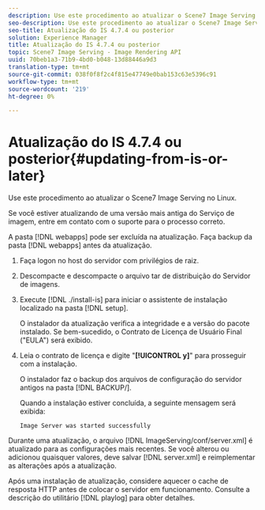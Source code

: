 ```yaml
---
description: Use este procedimento ao atualizar o Scene7 Image Serving no Linux.
seo-description: Use este procedimento ao atualizar o Scene7 Image Serving no Linux.
seo-title: Atualização do IS 4.7.4 ou posterior
solution: Experience Manager
title: Atualização do IS 4.7.4 ou posterior
topic: Scene7 Image Serving - Image Rendering API
uuid: 70beb1a3-71b9-4bd0-b048-13d88446a9d3
translation-type: tm+mt
source-git-commit: 038f0f8f2c4f815e47749e0bab153c63e5396c91
workflow-type: tm+mt
source-wordcount: '219'
ht-degree: 0%

---
```



# Atualização do IS 4.7.4 ou posterior{#updating-from-is-or-later}

Use este procedimento ao atualizar o Scene7 Image Serving no Linux.

Se você estiver atualizando de uma versão mais antiga do Serviço de imagem, entre em contato com o suporte para o processo correto.

A pasta [!DNL webapps] pode ser excluída na atualização. Faça backup da pasta [!DNL webapps] antes da atualização.

1. Faça logon no host do servidor com privilégios de raiz.
1. Descompacte e descompacte o arquivo tar de distribuição do Servidor de imagens.
1. Execute [!DNL ./install-is] para iniciar o assistente de instalação localizado na pasta [!DNL setup].

   O instalador da atualização verifica a integridade e a versão do pacote instalado. Se bem-sucedido, o Contrato de Licença de Usuário Final (&quot;EULA&quot;) será exibido.
1. Leia o contrato de licença e digite &quot;**[!UICONTROL y]**&quot; para prosseguir com a instalação.

   O instalador faz o backup dos arquivos de configuração do servidor antigos na pasta [!DNL BACKUP/].

   Quando a instalação estiver concluída, a seguinte mensagem será exibida:

   `Image Server was started successfully`

Durante uma atualização, o arquivo [!DNL ImageServing/conf/server.xml] é atualizado para as configurações mais recentes. Se você alterou ou adicionou quaisquer valores, deve salvar [!DNL server.xml] e reimplementar as alterações após a atualização.

Após uma instalação de atualização, considere aquecer o cache de resposta HTTP antes de colocar o servidor em funcionamento. Consulte a descrição do utilitário [!DNL playlog] para obter detalhes.
